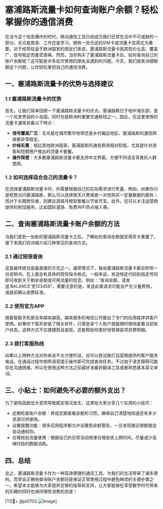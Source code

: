 # 塞浦路斯流量卡如何查询账户余额？轻松掌握你的通信消费

在当今这个信息爆炸的时代，移动通信工具已经成为我们日常生活中不可或缺的一部分。无论是旅游、工作还是学习，拥有一张合适的SIM卡或流量卡显得尤为重要。对于经常往返于欧洲国家的朋友们来说，塞浦路斯流量卡因其性价比高、覆盖广、信号稳定而备受青睐。然而，当你购买了塞浦路斯流量卡后，如何查询自己的账户余额呢？这可能是许多初次使用的朋友会遇到的问题。今天，我们就来详细聊聊这个问题，让你轻松掌控自己的通信消费。

## 一、塞浦路斯流量卡的优势与选择建议

### 1.1 塞浦路斯流量卡的优势

首先，让我们简单回顾一下塞浦路斯流量卡的优点。塞浦路斯位于地中海东部，是一个风景秀丽的小岛国，同时也是欧洲的重要交通枢纽之一。因此，在这里使用的流量卡通常具备以下特点：

- **信号覆盖广泛**：无论是在城市繁华地带还是乡村偏远地区，塞浦路斯的通信网络都非常稳定。
- **价格实惠**：相比其他欧洲国家，塞浦路斯的通信费用相对较低，尤其是针对游客和短期用户推出的流量卡套餐。
- **操作简便**：大多数塞浦路斯流量卡都支持中文界面，方便不同语言背景的人群使用。

### 1.2 如何选择适合自己的流量卡？

在选择塞浦路斯流量卡时，你需要根据自己的实际需求进行考量。例如，如果你只是短暂访问塞浦路斯，那么可以选择按天计费或者一次性购买一定量数据的服务；而对于长期居住者，则建议选择月租型套餐以节省开支。此外，还可以关注运营商提供的附加服务，比如国际漫游、免费WiFi热点接入等。

## 二、查询塞浦路斯流量卡账户余额的方法

当我们拿到一张新的塞浦路斯流量卡之后，了解如何查询余额就变得至关重要了。接下来我们将详细介绍几种常见的查询方式。

### 2.1 通过短信查询

这是最传统也是最直接的方式之一。通常情况下，每张塞浦路斯流量卡都会附带一份说明书，在上面会有具体的短信指令格式。一般来说，发送特定代码到指定号码即可收到关于剩余金额或可用流量的信息。例如：“查询余额，请发送‘BALANCE’至123456”。需要注意的是，发送此类请求可能会产生少量费用，请提前确认收费标准。

### 2.2 使用官方APP

随着智能手机普及率越来越高，越来越多的电信公司推出了专门的应用程序供客户使用。如果你下载并安装了相关软件，只需登录个人账户就能随时随地查看当前账户状态。这种方式不仅便捷而且直观，还能帮助你更好地管理各项资费明细。

### 2.3 拨打客服热线

如果以上两种方法对你来说不太方便的话，也可以尝试拨打运营商提供的客户服务电话。在通话过程中按照语音提示操作即可完成查询任务。不过由于语言障碍可能存在沟通困难，所以在使用这种方法之前最好准备好翻译工具或者熟悉基本英文单词。

## 三、小贴士：如何避免不必要的额外支出？

为了避免因疏忽大意而导致超支情况发生，这里给大家分享几个实用的小技巧：

- 定期检查账户余额：养成定期查看余额的习惯，确保自己清楚地知道还有多少资源可供使用。
- 设置提醒功能：很多应用程序都允许设置低余额警告，一旦发现接近限额就会自动通知你。
- 合理规划流量使用：根据自己的日常活动规律合理安排上网时间，尽量减少高峰时段的数据消耗。

## 四、总结

总之，塞浦路斯流量卡作为一种高效便捷的通讯工具，为我们的生活带来了诸多便利。而学会正确地查询账户余额则是保证正常使用过程中避免麻烦的关键步骤之一。希望本文能够为大家提供足够的指导和支持，让大家能够在享受数字时代带来的乐趣的同时也保持理性消费的态度！

[TG💪+ @jx0703 ![Image](https://github.com/user-attachments/assets/dbca1d08-cadb-493c-b0ec-ad6f7a83f270)]